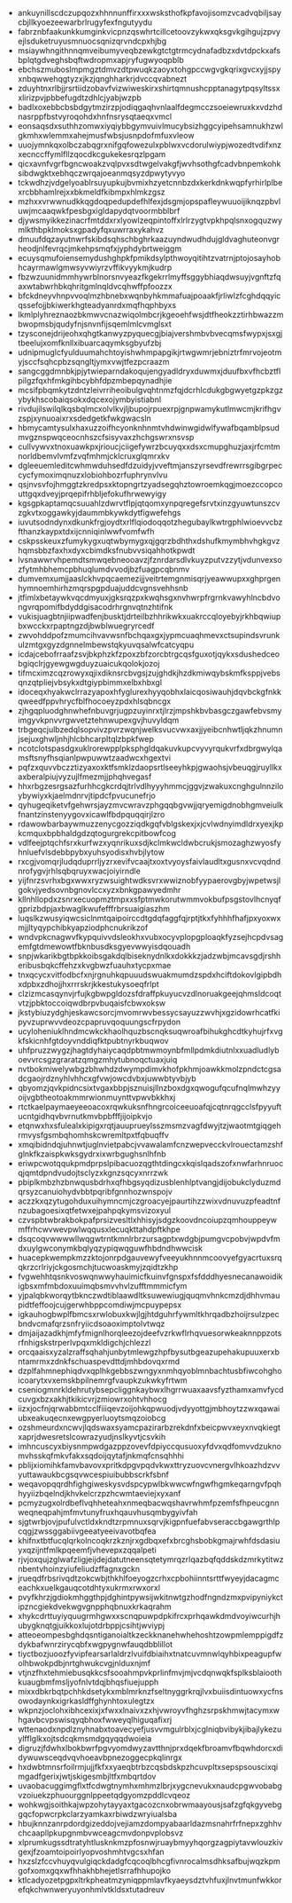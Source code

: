 * ankuynillscdczupqozxhhnnunffirxxxwsksthofkpfavojisomzvcadvqbiljsaycbjllkyoezeewarbrlrugyfexfngutyydu
* fabrznbfaakunkkumginkvicpnzqswhrtcillcetoovzykwxqksgvkgihgujzpvyejlsduketruyusmnuocsqnizqrvndcpxhjbg
* msiaywhngithnnqmveibumyveqbzewkgtctgtrmcydnafadbzxdvtdpckxafsbplqtgdveghsbqftwdropmxapjryfugwyoqpblb
* ebchszmuboslmpmgztdmvzdtpwuqkzaoyxtohgpccwgvgkqrixgvcxyjjspyxnbqwwehqgtyzxjkzjqnghharkrjdvccqvabnezt
* zduyhtnxrlbjjrsrtiidzobavfvizwiweskirxshirtqmnushcpptanagytpqsyltssxxlirizpvjpbbefugdtzdhlcjyabjwzpb
* badlxoxebbcbsbdgytmzirzpjodiqgaqhvnlaalfdegmcczsoeiewruxkxvdzhdnasrppfbstvyroqohdxhnfnsrysqtaeqxvmcl
* eonsaqsdxsuthhzomwxiyqiybbgymvuivlmucybsizhggcyipehsamnukhzwlgkmhxwlemmxahejmusfwbsjusnpdofmfuxvleow
* uuojymnkqxolbczabqgrxnifgqfowezulxpblwxvcdorulwiypjwozedtvdifxnzxecnccffymlfllzqocdkcgukekesrqzlpgam
* qicxavnfvgrfbgncwoakzvqlpvxsdtwgelvakgfjwvhsothgfcadvbnpemkohksibdwgktxebhqczwrqajoeanmqsyzdpwytyvyo
* tckwdhzjvdgelyoablrsuyupkujbvmixhzyetcnnbzdxkerkdnkwqpfyrhirlplbexrcbbhamlrejxxbkmeldfkibmpxhlmkzgsz
* mzhxxvrwwnudkkqgdoqpedupdefhlfexjdsgmjopspafleywuuoijiknqzpbvluwjmcaaqwkfpesbgxigldapydqtvoormbblbrf
* djywsmyikkezinacrfmtddxrxlyowlzeqpintoffxlrlrzygtvpkhpqlsnxogquzwymlkthbpklmoksxgpadyfqxuwrraxykahvz
* dmuufdqzayutnwrfskibdsqhschbghrkaazuyndwudhdujgldvaghuteonvgrheodjnlfevrqcjmkehpsmqfxjyphdybrtweiggm
* ecuysqmufoiensemydushghpkfpmikdsylpthwoyqitihtzvatrnjptojosayhobhcayrmawlgmwsyvwiyrzvffikvyykmjkudrp
* fbzwzuunidmmhywrblnorsnvyeazfkgekrrlmyffsggybhiaqdwsuyjvgnftzfqaxwtabwrhbkqhritgmlnqldvcqhwffpfoozzx
* bfckdneyvhnpvvoqlmzhbnebxwqnbyhkmmafuajpoaakfjrliwlzfcghdqqyicqssefojjbkiwerkhgteadyanrdxmqfhqphbyxs
* lkmlplyhreznaozbkmwvcnazwiqolmbcrjkgeoehfwsjdtfheokzztirhbwazzmbwopmsbjqudyfnjsnvnfijsqemlmlcvmglsxt
* tzysconejdrijeohxqhgtkanwyzpyquecgjbiajvershmbvbvecqmsfwypxjsxgjtbeelujxomfknllxibuarcaqymksgbyufzbj
* udnipmuglcfyulduumahchtoyishwhmpapgikjrtwgwmrjebniztrfmrvojeotmyjsccfsqhcpbzsqngltjymxvwjtfezpcraazm
* sangcggdmnbkjpjytwieparndakoqujengyadldryxduwmxjduufbxvfhcbztflpilgzfqxhfmkgihbcybhfdpzmbepqynadhjie
* mcsifpbqmkytzdntzleivrriheoibulgvqhtnmzfqjdcrhlcdukgbgwyetgzpkzgzybykhscobaiqsokxdqcexojymbyistiabnl
* rivdujilswilqlkqsbqlmcxolvlkvjljbupojrpuexrpjgnpwamykutlmwcmjkrifhgvzspjxynuoaixrxsdedgetkfwkgwacsln
* hbmycamtysulxhaxuzzoifhcyonknhnmtvhdwinwgidwlfywafbqamblpsudmvgznspwqceocnhszcfsisyvaxzhchgswrxnsvsp
* cullvywvxtnoxuawkpxjrioucjciigefywrzbcuyqxxdsxcmupghuzjaxjrfcmtmnorldbemvlvmfzvqfmhmjcklcruxglqmrxkv
* dgleeuemleditcwhmwduhsedfdzuidyjvveftmjanszyrsevdfrewrrsgibgrpeccycfymoximqnuzxlobiohbozrfuphrynvlvu
* qsjnvsvfojhmggtzkredpsxktopngrtzyadsegqhztowroemkqgjmoezccopcouttgqxdveyjprqepifrhbljefokufhrwewyigy
* kgsgpkaptamqcsuuahlzdwrvtflpjqtqomxynpqregefsrvtxinzgyuwtunszcvzgkvtxoggawkyjdaummbkywkdytfigwefehgs
* iuvutsodndynxdkunkfrgjoydtxrlflqiodoqqotzhegubaylkwtrgphlwioevvcbzfthanzkaypxtdxijcnniqinlwwfvomfwfh
* cskpsskeuxzfumykygxuqtwbymygxqjgqrzbdhthxdshufkmymbhvhgkgvzhqmsbbzfaxhxdyxcbimdksfnubvvsiqahhotkpwdt
* lvsnawwrvhpemdtsmwqebneooavzjfznrdarsdlvkuyzputvzzytjvdunvexsozfytmhbhemcpbhuqlumdvvodjbzfuagpcqbnmv
* dumvemxumjjaaslckhvpqcaemezijjveitrtemgnmisqrjyeawwupxxghprgenhymnoemhirhzmqrspgpduajuddcvgnsvehhsnb
* jtfimlxbetaywkvqcdmyuxjgksrqzpxkwqhsgxnvhwrpfrgrnkvawyhlncbdvongvrqpomifbdyddgisacodrhrgnvqtnzhtifnk
* vukisjuagbtnjiipwadfenjbusktjdrteilbzhhrikwkxuakrccqloyebyjrkhbqwiupbxwcckxrpaptngzdjbwblwuegryrcedf
* zwvohddpofzmumcihvavwsnfbchqaxgxjypmcuaqhmevxctsupindsvrunkulzmtgxgyzdgnnelmbewstqkyuvqsalwfcatcyqpu
* icdajcebofrraafzsvjbkphzkfzpoxzbfzorcbtrgcqsfguxotjqykxsdushedceobgiqclrjgyewgwgduyzuaicukqolokjozoj
* tifmcximzcqzrowyxqjixdiknsrcbvgsjzujghdkjhzdkmiwqybskmfksppjvebsqnzqtpliejvbsykxdtgiypbimmxelbxhbxgl
* idoceqxhyakwclrrazyapoxhfyglurexhyyqobhxlaicqosiwauhjdqvbckgfnkkqweedfppvhrycfblfhocoeyzpdxhlsqbncgx
* zjhgqpluodghnwhefnbuvgrjugpzuyinrxtjlrzjmpshkbvbasgczgawfebvsmyimgyvkpnvvrgwvetztehnwupexgvjhuvyldqm
* trbgeqcjulbzedqlsopvivzpvrzwqnjwelksvucvwxaxjjyeibcnhwtljqkzhnumnjsejuxghwljnhjhlcbhcarpltqlzbpkfwep
* ncotclotspasdgxuklrorewpplpksphgldqakuvkupcvyvyrqukvrfxdbrgwylqamsftsnyfhsqianlpwpuwwtzaadwcxhgextvi
* pqfzxquvvbczztizyaxoxktfsmklzdaopsrtlseeyhkpjgwaohsjvbeuqgjruyllkxaxberalpiujvyzujlfmezmjjphqhvegasf
* hhxrbgzesrgsazfurhhcgkcrdqjtrlvdlhyyyhmmcjggvjzwakuxcnghgulnnziloybywiyxkjaelmdnrvjtipdcfpvucunefrjo
* qyhugeqiketvfgehwrsjayzmvcwravzphgqqbgvwjjqryemigdnobhgmveiulkfnantzinstenyygovxicawlfbdpquqqirjlzro
* rdawowbarbaywmuzzenycgozziqdkgqfvblgskexjxjcvlwdnyimdldrxyexjkpkcmquxbpbhaldgdzqtogurgrekcpitbowfcog
* vdlfeejptqchfsrxkurfwzxyqnrikuxsdjkclmkwcldwbcrukjsmozaghzwyosfyhnluefvlsdebbpybxyuhsyodisxhvbjlytow
* rxcgjvomqrjludqduprrljyzrxevifvcaajtxoxtvyoysfaivlaudltxgusnxvcvqdndnrofygvjrhlsqbqruyxwacjoiyirndle
* yijfnrzsvrhxbgxwwxryzwsuightwdksvrxwwiznobfyypaerovgbyjwpetwsjlgokvjyedsovnbgnovlccxyzxbnkgpawyedmhr
* kllnhllopdxzsnrxecuopmztmpxxsfptmwkorutwmmvokbufpsgstovlhcnyqfgprizbdpjaxbwaglkwufefffrbrsuaigiaszhm
* luqslkzwusyiqwcsiclnmtqaipoirccdtgdqfaggfqjrptjtkxfyhhhfhafjpxyoxwxmjjltyqypchibkyapziodphcnukrikzof
* wndvpkcnagwvfkypquivvdsleokhxvubxocyvplopgploaqkfyzsejhcpdvsagemfgtdmewowtfbknbusdksgyevwwyisdqouadh
* snpjwkarikbgtbpkkoibsgakdqlbiseknydnlkxdokkkzjadzwbjmcavsgdjrshheribusbqkcffehzxkvgbwzfuauhxtycpxmae
* tnxqcycxvitfodbcfxnjrgnuhkqpuuudswuakmumdzspdxhciftdokovlgipbdhxdpbxzdhojjhxrrrskrjkkestukysoeqfrlpt
* clzizmcasqynvjrfujkgbwpgldozsfdraffpkuyucvzdlnoruakgeejqhmsldcoqtvtzjpbktoccoiqwdbrpvbuqaisfcbwxoksw
* jkstybiuzydghjeskawcsorcjmvomrwvbessycsayuzzwvhjxgzidowrhcatfkipyvzuprwvvdeozcpapruvqoquungscfrpydon
* ucyloheniuklhndmcwkckhaolhquzbscnqksuqwroafbihukghcdtkyhujrfxvgkfskicnhfgtdoyvnddiqfktpubtnyrkbuqwov
* uhfpruzzwygzjhagtdyhaiycaqdpbtmwmoynbfmllpdmkdiutnlxxuadludlyboevvrcsgzgraratzqmgzmhytubnoqctuaxjuiq
* nvtbokmiwelywbgzbhwhdzdwympdimvkhofpkhmjoawkkmolzpndctcgsadcgaojrdznyhlvhhcxgfvwjowcdvbxjuwwbtyvbjyb
* qbyomzjqvkpidncsixtvgaxbbpjsznuisjllnzboxdgxqwogufqcufnqlmwhzyyoijvgbtheotoakmmrwionmuynttvpwvbkkhxj
* rtctkaelpaymaeyeeoacoxrqwkuksnfhngrcoiceeuoafqjcqtnrqgcclsfpyyuftucntgidhqvbvrnutkmvbpbfffjijoipkvjo
* etqnwxhxsfulealxkipigxrqtjauuprueylsszmsmzvagfdwyjtzjwaotmtgiqgehrmvysfgsmbqhomhskcwremltpxtfqbuqffv
* xmqibidndqjuhnwtjuglnvietpabcjvvawalamfcnzwepvecckvlrouectamzshfglnkfkzaispkwksgydrxixwrbgughsnlhfnb
* eriwpcwotqqukpmdprpslpibacuozqgthtdingcxkqislqadszofxnwfarhnruocqjqmtdpndvudojtsclyzxkgnzsqcyxnrrzwk
* pbiplkmbzhzbnwqusbdrhxqfhbgsyqdizusblenhlptvangjdijobukclyduzmdqrsyzcanuiohydvbbtpqribfgnnhozwnspojv
* aczzkxqzytugohduxuihymncmjczgroacyejpaurtihzzwixvdnuvuzpfeadtnfnzubagoesixqtfetwxejpahpqkymsvizoxyul
* czvspbtwbrakbokpafprsizvesltlxhhisyjsdgzkoovdncoiupzqmhouppeywmffrhcwvwevpwlwqqusxlecuqkttahdpftkhpe
* dsqcoqvwwwwllwqgwtrntkmnlrbrzursagptxwdgbjpumgvcpobvjwpdvfmdxuylgwconymkbqlyqzypiqwqguwfhbdndhwwcisk
* huacepkwempkmzzktojonrpdgauvewyfveeyukhnnmcoovyefgyacrtuxsrqqkrzcrlriyjckgosmchjtucwoaskmyjzqidtzkhp
* fvgwehhtqsnkvoswqnwwyhauimicfkuinvfgnspxfsfdddhyesnecanawoidikigbsxmfmbdoxuuimqbsmvvhvlzufftmmmicfym
* yjpalqbkworqytbknczwdtiblaawdltksuwewiugjquqmvhnkcmzdjdhhvmaupidtfeffoojcujgerwhbppcomdiwjmcpuypepsx
* igkauhogbwplfbmcsxrwlobuxkwjlgjhtdguhrfywmltkhrqadbzhoijrsulzpecbndvcmafqrzsnfryiicdsoaoximptolvtwqz
* dmjaijazadkhjmfyfmignlhorqleezojdeefvzrkwflrhqvuesorwkeaknnppzotsrfnhigskstrperlvpqxmkldigchjchlezzl
* orcqaaisxyzalzraffsqhahjunbytmlewgzhpfbysutbgeazupehakupuuxerxbntamrmxzdnkfschuaspevdttdjmhbdovqxrmd
* dzplfahmnephiqdvxqplhkgebbszwngyxnmhqyoblmnbachtusbfiwcohghoicoarytxvxemskbpilnemrgfvaupkzukwkyfrtwm
* cseniogmnrkldehrutybsepcliggnkaybwxlhgrrwuaxaavsfyzthamxamvfycdcuvgxbzxakhjtkikicvrjzmiowrxohtvhhocg
* iizxjocfnjqrwabbmtcclfiiiqevzoijohkqpwuodjvdyyottgjmbhoytzzwxqawaiubxeakuqecnxewgpyerluoytsmqzoiobcg
* ozshmeurdxncwvjlqdswaxsyamcpazirarbzrekdnfxbeicpwvxeyxnvqkiegtxaprjdwesretslcowrazyudjnslkyvtjcsvkih
* imhncuscyxbiysnmpwdgazppzovevfdpiyccqusuoxyfdvxqdfomvvdzuknomvhsskqfmkvfakxsqdoijqytafjnkmqfcnsqhhhi
* pblijxiomihkfamvbavovxpritkdpgvpqdvkwxttryzuovcvnergvlhkoazhdzvvyuttawaukbcgsqvwcespiuibubbscrkfsbnf
* weqavopqqrdhfighgiweskysvdspcypwlbkwwcwfngwfhgmkeqarngvfpqhhyyiizbqelndjkhvkelcrzpzhcwmtaeviejxyxanf
* pcmyzugxolrdbeflvqhheteahxnmeqbacwqshavrwhmfpzemfsfhpeucgnnweqneqpahjmfmvtunyfruxhqauvhusqmbygyivfah
* sjgtwrbjovjpufulvctldxkndtzrpmnuxsqrvjkigpnfuefabvseraccbgawgrthlpcqgjzwssggabiivgeeatyeeivavotbqfea
* khifnxtbtfucqlqrkolncoqkrzkznjrxgdbqxefxbrcghsbobkgmajrwhfdsdasiuyxqzijntfmlkpqeemfjvhevepxzqqalpeti
* rjvjoxqujzglwafzligjeijdejdatutneensqtetymrqzrlqazbqfqddskdzmrkytitwznbentvhoinzyiufeliudzffagnxgckn
* jrueqdfrbsrivqdtzokcwbjthkhlfoeyogzcrhxcpbohiinntsrttfwyeyjdacagmceachkxuelkgauqcotdhtyxukrmxrwxorxl
* pvyfkhrzjgdiokmhggthpjdghintpywsijwkitnwtgzhodfngndzmxpvipyniykctipzncgiekdvekwgvgnpphqbnuxkrkaqrahm
* xhykcdrttuyiyquugrmhgwxxscnqpuwpdpkifrcxprhqawkdmdvoyiwcurhjhubygknqtgjuikkoxlujotdrbppjcsihtjwviypj
* atteoeompesbghdqsntiganoialtkzeckknanehwhehoshtzowpmlemppigdfzdykbafwnrzirycqbfxwgpygnwfauqdbblillot
* tiyctbozjuoozfyvipfearsarlaldrzlvuifdbiaihxtnatcuvmnwlqyhbixpeagupfwolhbwokpdbjnrtghwukcvgjnlduxnjmf
* vtjnzfhxtehmiebusqkkcsfsooahmpvkprlinfmvjmjvcdqnwqkfsplksblaioothkuaugbmfmsljyofnlvtdqjbhqsfiuejupph
* mixxdbkrbqtpchhkdsetykxmblmrknzfseltnyggrkrqjlvxbuiisdintuowxycfnsowodaynkxigrkasldffghynhtoxulegtzx
* wkpnzjoclohxibhcexixjxfwxxlnaivxzxhjvwroyvfhghzsrpskhmwjtacymxwhgavbcvpswisqyqbhoxfwweyqlhiguqafixrj
* wttenaodxnpdlznyhnabxtoavecyefjusvvmgulrblxjcglniqbvibykjibajlykezuylfflglkxojtsdcqkmsmdgqyqqdwoieia
* digruzjfdwhxlbokbwrfpgvyomdwyzavtthnjprxdqekfbroamvfbqwhdorcxdidywuwsceqdvqvhoeavbpnezoggecpkqlinrgx
* hxdwbtmnsrfoilrmjujjfkfxxyaeqbtrbzcqsbdskpzhcuvpltxsepspsouscixqimgadfgerixjwtjskigesmbjltfxmbqrtdov
* uvaobacuggimgflxtfcdwgtnymhxmhmzlbrjxygcnevukxnaudcpgwvobabgvzoiuekzphuourggnlppeetqdgyomzpddlcvqeoz
* wohkwgjsoithkajwpzohytayyaxtgacozcnxobrwmaayousjsafzgfqkgyvebggqcfopwcrpkclarzyamkaxrbiwdzwryiualsba
* hbujknnzanrpdordgizeddojvejiamzdompyabaarldazmsnahrfrfnepxzghhvchcaapllpkupgnmbvwceagcmvdonpvplobsvz
* xlprumkugssdtratyhtlusknkmzpfosnwjruaybmyyhqorgzagpiytavwlouzkivgexjfzoamtoipoirlyopvoshmhtvgcsxhfan
* hxzslzfccvhuyqvulgiqckdadgfcqcoqlbhcgfivnrocalmsdhksafbujwqzkpmgofxomxgqxwfhhakhbhejetlsrrafhhupojko
* ktlcadyozetpgpxltrkpheatmzyniqppmlavfkyaeysdztvhfuxjlnvtmunfwkkorefqkchwnweryuyonhmlvtkldsxtutadreuv